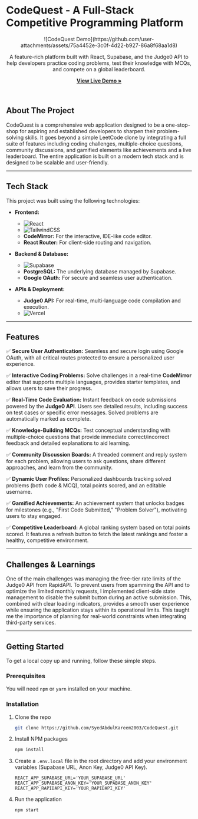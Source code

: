# CodeQuest - A Full-Stack Competitive Programming Platform

<p align="center">
  ![CodeQuest Demo](https://github.com/user-attachments/assets/75a4452e-3c0f-4d22-b927-86a8f68aa1d8)
</p>

<p align="center">
  A feature-rich platform built with React, Supabase, and the Judge0 API to help developers practice coding problems, test their knowledge with MCQs, and compete on a global leaderboard.
</p>

<p align="center">
  <a href="https://codequest-gules.vercel.app/"><strong>View Live Demo »</strong></a>
</p>
<br>

## About The Project

CodeQuest is a comprehensive web application designed to be a one-stop-shop for aspiring and established developers to sharpen their problem-solving skills. It goes beyond a simple LeetCode clone by integrating a full suite of features including coding challenges, multiple-choice questions, community discussions, and gamified elements like achievements and a live leaderboard. The entire application is built on a modern tech stack and is designed to be scalable and user-friendly.

---

## Tech Stack

This project was built using the following technologies:

*   **Frontend:**
    *   ![React](https://img.shields.io/badge/react-%2320232a.svg?style=for-the-badge&logo=react&logoColor=%2361DAFB)
    *   ![TailwindCSS](https://img.shields.io/badge/tailwindcss-%2338B2AC.svg?style=for-the-badge&logo=tailwind-css&logoColor=white)
    *   **CodeMirror:** For the interactive, IDE-like code editor.
    *   **React Router:** For client-side routing and navigation.

*   **Backend & Database:**
    *   ![Supabase](https://img.shields.io/badge/Supabase-3ECF8E?style=for-the-badge&logo=supabase&logoColor=white)
    *   **PostgreSQL:** The underlying database managed by Supabase.
    *   **Google OAuth:** For secure and seamless user authentication.

*   **APIs & Deployment:**
    *   **Judge0 API:** For real-time, multi-language code compilation and execution.
    *   ![Vercel](https://img.shields.io/badge/vercel-%23000000.svg?style=for-the-badge&logo=vercel&logoColor=white)

---

## Features

✅ **Secure User Authentication:** Seamless and secure login using Google OAuth, with all critical routes protected to ensure a personalized user experience.

✅ **Interactive Coding Problems:** Solve challenges in a real-time **CodeMirror** editor that supports multiple languages, provides starter templates, and allows users to save their progress.

✅ **Real-Time Code Evaluation:** Instant feedback on code submissions powered by the **Judge0 API**. Users see detailed results, including success on test cases or specific error messages. Solved problems are automatically marked as complete.

✅ **Knowledge-Building MCQs:** Test conceptual understanding with multiple-choice questions that provide immediate correct/incorrect feedback and detailed explanations to aid learning.

✅ **Community Discussion Boards:** A threaded comment and reply system for each problem, allowing users to ask questions, share different approaches, and learn from the community.

✅ **Dynamic User Profiles:** Personalized dashboards tracking solved problems (both code & MCQ), total points scored, and an editable username.

✅ **Gamified Achievements:** An achievement system that unlocks badges for milestones (e.g., "First Code Submitted," "Problem Solver"), motivating users to stay engaged.

✅ **Competitive Leaderboard:** A global ranking system based on total points scored. It features a refresh button to fetch the latest rankings and foster a healthy, competitive environment.

---

## Challenges & Learnings

One of the main challenges was managing the free-tier rate limits of the Judge0 API from RapidAPI. To prevent users from spamming the API and to optimize the limited monthly requests, I implemented client-side state management to disable the submit button during an active submission. This, combined with clear loading indicators, provides a smooth user experience while ensuring the application stays within its operational limits. This taught me the importance of planning for real-world constraints when integrating third-party services.

---

## Getting Started

To get a local copy up and running, follow these simple steps.

### Prerequisites

You will need `npm` or `yarn` installed on your machine.

### Installation

1.  Clone the repo
    ```sh
    git clone https://github.com/SyedAbdulKareem2003/CodeQuest.git
    ```
2.  Install NPM packages
    ```sh
    npm install
    ```
3.  Create a `.env.local` file in the root directory and add your environment variables (Supabase URL, Anon Key, Judge0 API Key).
    ```
    REACT_APP_SUPABASE_URL='YOUR_SUPABASE_URL'
    REACT_APP_SUPABASE_ANON_KEY='YOUR_SUPABASE_ANON_KEY'
    REACT_APP_RAPIDAPI_KEY='YOUR_RAPIDAPI_KEY'
    ```
4.  Run the application
    ```sh
    npm start
    ```
